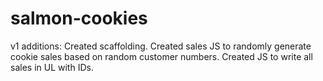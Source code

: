 # salmon-cookies

v1 additions:
Created scaffolding.
Created sales JS to randomly generate cookie sales based on random customer numbers.
Created JS to write all sales in UL with IDs.